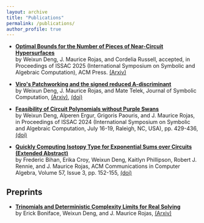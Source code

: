 ```yaml
---
layout: archive
title: "Publications"
permalink: /publications/
author_profile: true
---
```



* <a href="/files/3p.pdf" target="_blank">**Optimal Bounds for the Number of Pieces of Near-Circuit Hypersurfaces**<a/> <br/>
by Weixun Deng, J. Maurice Rojas, and Cordelia Russell,
accepted, in Proceedings of ISSAC 2025 (International Symposium on Symbolic and Algebraic Computation), ACM Press. <a href="https://arxiv.org/abs/2502.10590" target="_blank">(Arxiv)</a>

* <a href="/files/sa.pdf" target="_blank">**Viro's Patchworking and the signed reduced A-discriminant**<a/> <br/>
by Weixun Deng, J. Maurice Rojas, and Mate Telek,
Journal of Symbolic Computation,  <a href="https://arxiv.org/abs/2403.08497" target="_blank">(Arxiv)</a>, <a href="https://doi.org/10.1016/j.jsc.2025.102462" target="_blank">(doi)</a>

* <a href="/files/rb4.pdf" target="_blank">**Feasibility of Circuit Polynomials without Purple Swans**<a/> <br/>
by Weixun Deng, Alperen Ergur, Grigoris Paouris, and J. Maurice Rojas,
in Proceedings of ISSAC 2024 (International Symposium on Symbolic and Algebraic Computation, July 16-19, Raleigh, NC, USA), pp. 429-436, <a href="https://doi.org/10.1145/3666000.3669716" target="_blank">(doi)</a>

* <a href="/files/pa.pdf" target="_blank">**Quickly Computing Isotopy Type for Exponential Sums over Circuits (Extended Abstract)**<a/> <br/>
by Frederic Bihan, Erika Croy, Weixun Deng, Kaitlyn Phillipson, Robert J. Rennie, and J. Maurice Rojas,
ACM Communications in Computer Algebra, Volume 57, Issue 3, pp. 152-155,  <a href="https://dl.acm.org/doi/10.1145/3637529.3637538" target="_blank">(doi)</a>

## Preprints ##


* <a href="/files/rea.pdf" target="_blank">**Trinomials and Deterministic Complexity Limits for Real Solving**<a/> <br/>
by Erick Boniface, Weixun Deng, and J. Maurice Rojas,  <a href="https://arxiv.org/abs/2202.06115" target="_blank">(Arxiv)</a>
